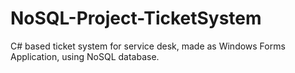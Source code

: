 # NoSQL-Project-TicketSystem
C# based ticket system for service desk, made as Windows Forms Application, using NoSQL database.
